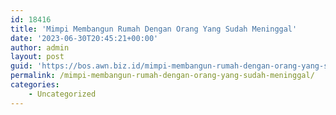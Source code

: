 ```yaml
---
id: 18416
title: 'Mimpi Membangun Rumah Dengan Orang Yang Sudah Meninggal'
date: '2023-06-30T20:45:21+00:00'
author: admin
layout: post
guid: 'https://bos.awn.biz.id/mimpi-membangun-rumah-dengan-orang-yang-sudah-meninggal/'
permalink: /mimpi-membangun-rumah-dengan-orang-yang-sudah-meninggal/
categories:
    - Uncategorized
---
```


